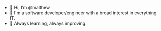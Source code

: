 - 👋 Hi, I’m @malthew
- 👀 I'm a software developer/engineer with a broad interest in everything IT.
- 🌱 Always learning, always improving.

<!---
malthew/malthew is a ✨ special ✨ repository because its `README.md` (this file) appears on your GitHub profile.
You can click the Preview link to take a look at your changes.
--->

